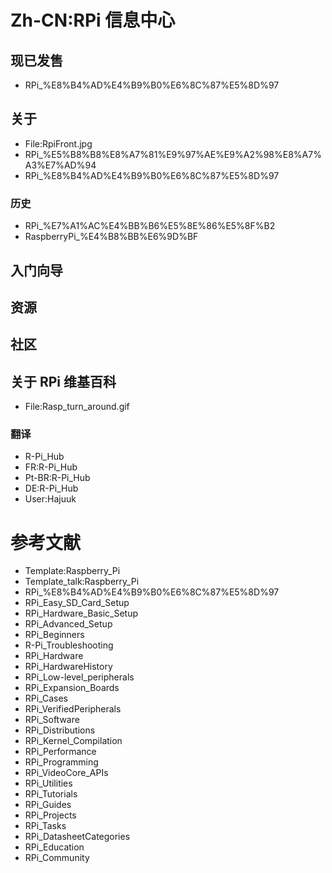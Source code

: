 # Zh-CN:RPi 信息中心
## 现已发售
* RPi_%E8%B4%AD%E4%B9%B0%E6%8C%87%E5%8D%97
## 关于
* File:RpiFront.jpg
* RPi_%E5%B8%B8%E8%A7%81%E9%97%AE%E9%A2%98%E8%A7%A3%E7%AD%94
* RPi_%E8%B4%AD%E4%B9%B0%E6%8C%87%E5%8D%97
### 历史
* RPi_%E7%A1%AC%E4%BB%B6%E5%8E%86%E5%8F%B2
* RaspberryPi_%E4%B8%BB%E6%9D%BF
## 入门向导
## 资源
## 社区
## 关于 RPi 维基百科
* File:Rasp_turn_around.gif
### 翻译
* R-Pi_Hub
* FR:R-Pi_Hub
* Pt-BR:R-Pi_Hub
* DE:R-Pi_Hub
* User:Hajuuk
# 参考文献
* Template:Raspberry_Pi
* Template_talk:Raspberry_Pi
* RPi_%E8%B4%AD%E4%B9%B0%E6%8C%87%E5%8D%97
* RPi_Easy_SD_Card_Setup
* RPi_Hardware_Basic_Setup
* RPi_Advanced_Setup
* RPi_Beginners
* R-Pi_Troubleshooting
* RPi_Hardware
* RPi_HardwareHistory
* RPi_Low-level_peripherals
* RPi_Expansion_Boards
* RPi_Cases
* RPi_VerifiedPeripherals
* RPi_Software
* RPi_Distributions
* RPi_Kernel_Compilation
* RPi_Performance
* RPi_Programming
* RPi_VideoCore_APIs
* RPi_Utilities
* RPi_Tutorials
* RPi_Guides
* RPi_Projects
* RPi_Tasks
* RPi_DatasheetCategories
* RPi_Education
* RPi_Community
